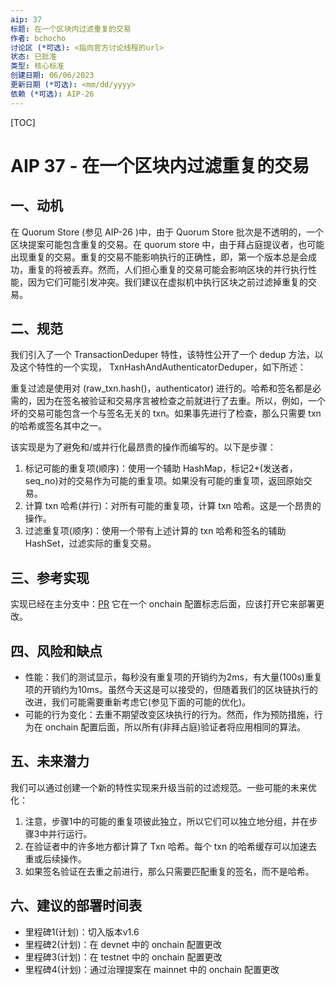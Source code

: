 ```yaml
---
aip: 37
标题: 在一个区块内过滤重复的交易
作者: bchocho
讨论区 (*可选): <指向官方讨论线程的url>
状态: 已批准
类型: 核心标准
创建日期: 06/06/2023
更新日期 (*可选): <mm/dd/yyyy>
依赖 (*可选): AIP-26
---
```


[TOC]

# AIP 37 - 在一个区块内过滤重复的交易

## 一、动机

在 Quorum Store (参见 AIP-26 )中，由于 Quorum Store 批次是不透明的，一个区块提案可能包含重复的交易。在 quorum store 中，由于拜占庭提议者，也可能出现重复的交易。重复的交易不能影响执行的正确性，即，第一个版本总是会成功，重复的将被丢弃。然而，人们担心重复的交易可能会影响区块的并行执行性能，因为它们可能引发冲突。我们建议在虚拟机中执行区块之前过滤掉重复的交易。



## 二、规范

我们引入了一个 TransactionDeduper 特性，该特性公开了一个 dedup 方法，以及这个特性的一个实现， TxnHashAndAuthenticatorDeduper，如下所述：

重复过滤是使用对 (raw_txn.hash()，authenticator) 进行的。哈希和签名都是必需的，因为在签名被验证和交易序言被检查之前就进行了去重。所以，例如，一个坏的交易可能包含一个与签名无关的 txn。如果事先进行了检查，那么只需要 txn 的哈希或签名其中之一。

该实现是为了避免和/或并行化最昂贵的操作而编写的。以下是步骤：

1. 标记可能的重复项(顺序)：使用一个辅助 HashMap，标记2+(发送者， seq_no)对的交易作为可能的重复项。如果没有可能的重复项，返回原始交易。
2. 计算 txn 哈希(并行)：对所有可能的重复项，计算 txn 哈希。这是一个昂贵的操作。 
3. 过滤重复项(顺序)：使用一个带有上述计算的 txn 哈希和签名的辅助 HashSet，过滤实际的重复交易。



## 三、参考实现

实现已经在主分支中：[PR](https://github.com/aptos-labs/aptos-core/pull/8367)  它在一个 onchain 配置标志后面，应该打开它来部署更改。



## 四、风险和缺点

- 性能：我们的测试显示，每秒没有重复项的开销约为2ms，有大量(100s)重复项的开销约为10ms。虽然今天这是可以接受的，但随着我们的区块链执行的改进，我们可能需要重新考虑它(参见下面的可能的优化)。
- 可能的行为变化：去重不期望改变区块执行的行为。然而，作为预防措施，行为在 onchain 配置后面，所以所有(非拜占庭)验证者将应用相同的算法。



## 五、未来潜力

我们可以通过创建一个新的特性实现来升级当前的过滤规范。一些可能的未来优化：

1. 注意，步骤1中的可能的重复项彼此独立，所以它们可以独立地分组，并在步骤3中并行运行。
2. 在验证者中的许多地方都计算了 Txn 哈希。每个 txn 的哈希缓存可以加速去重或后续操作。
3. 如果签名验证在去重之前进行，那么只需要匹配重复的签名，而不是哈希。



## 六、建议的部署时间表
* 里程碑1(计划)：切入版本v1.6
* 里程碑2(计划)：在 devnet 中的 onchain 配置更改
* 里程碑3(计划)：在 testnet 中的 onchain 配置更改
* 里程碑4(计划)：通过治理提案在 mainnet 中的 onchain 配置更改